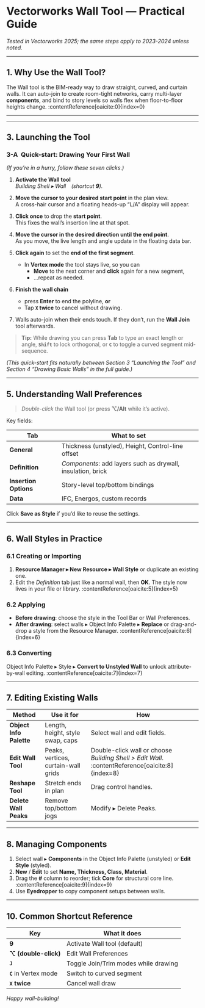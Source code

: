 # Vectorworks Wall Tool — Practical Guide  
*Tested in Vectorworks 2025; the same steps apply to 2023-2024 unless noted.*

---

## 1. Why Use the Wall Tool?  
The Wall tool is the BIM-ready way to draw straight, curved, and curtain walls. It can auto-join to create room-tight networks, carry multi-layer **components**, and bind to story levels so walls flex when floor-to-floor heights change. :contentReference[oaicite:0]{index=0}

---

---

## 3. Launching the Tool  

### 3-A Quick-start: Drawing Your First Wall  
*(If you’re in a hurry, follow these seven clicks.)*

1. **Activate the Wall tool**  
   *Building Shell ▸ Wall* *(shortcut **9**).*

2. **Move the cursor to your desired start point** in the plan view.  
   A cross-hair cursor and a floating heads-up “L/A” display will appear.

3. **Click once** to drop the **start point**.  
   This fixes the wall’s insertion line at that spot.

4. **Move the cursor in the desired direction until the end point**.  
   As you move, the live length and angle update in the floating data bar.

5. **Click again** to set the **end of the first segment**.  
   - In **Vertex mode** the tool stays live, so you can  
     - **Move** to the next corner and **click** again for a new segment,  
     - …repeat as needed.

6. **Finish the wall chain**  
   - press **Enter** to end the polyline, **or**  
   - Tap **`X` twice** to cancel without drawing.

7. Walls auto-join when their ends touch. If they don’t, run the **Wall Join** tool afterwards.

> **Tip:** While drawing you can press **Tab** to type an exact length or angle, **`Shift`** to lock orthogonal, or **`C`** to toggle a curved segment mid-sequence.

*(This quick-start fits naturally between Section 3 “Launching the Tool” and Section 4 “Drawing Basic Walls” in the full guide.)*


---


## 5. Understanding Wall Preferences  

> *Double-click* the Wall tool (or press **⌥/Alt** while it’s active).

Key fields:

| Tab | What to set |
|-----|-------------|
| **General** | Thickness (unstyled), Height, Control-line offset |
| **Definition** | *Components*: add layers such as drywall, insulation, brick | :contentReference[oaicite:4]{index=4} |
| **Insertion Options** | Story-level top/bottom bindings |
| **Data** | IFC, Energos, custom records |

Click **Save as Style** if you’d like to reuse the settings.

---

## 6. Wall Styles in Practice  

### 6.1 Creating or Importing  
1. **Resource Manager ▸ New Resource ▸ Wall Style** or duplicate an existing one.  
2. Edit the *Definition* tab just like a normal wall, then **OK**. The style now lives in your file or library. :contentReference[oaicite:5]{index=5}

### 6.2 Applying  
- **Before drawing**: choose the style in the Tool Bar or Wall Preferences.  
- **After drawing**: select walls ▸ Object Info Palette ▸ **Replace** or drag-and-drop a style from the Resource Manager. :contentReference[oaicite:6]{index=6}

### 6.3 Converting  
Object Info Palette ▸ Style ▸ **Convert to Unstyled Wall** to unlock attribute-by-wall editing. :contentReference[oaicite:7]{index=7}

---

## 7. Editing Existing Walls  

| Method | Use it for | How |
|--------|------------|-----|
| **Object Info Palette** | Length, height, style swap, caps | Select wall and edit fields. |
| **Edit Wall Tool** | Peaks, vertices, curtain-wall grids | Double-click wall or choose *Building Shell > Edit Wall*. :contentReference[oaicite:8]{index=8} |
| **Reshape Tool** | Stretch ends in plan | Drag control handles. |
| **Delete Wall Peaks** | Remove top/bottom jogs | Modify ▸ Delete Peaks. |

---

## 8. Managing Components  

1. Select wall ▸ **Components** in the Object Info Palette (unstyled) or **Edit Style** (styled).  
2. **New** / **Edit** to set **Name, Thickness, Class, Material**.  
3. Drag the **#** column to reorder; tick **Core** for structural core line. :contentReference[oaicite:9]{index=9}  
4. Use **Eyedropper** to copy component setups between walls.  

---



## 10. Common Shortcut Reference  

| Key | What it does |
|-----|--------------|
| **9** | Activate Wall tool (default) |
| **⌥ (double-click)** | Edit Wall Preferences |
| **`J`** | Toggle Join/Trim modes while drawing |
| **`C`** in Vertex mode | Switch to curved segment |
| **`X` twice** | Cancel wall draw |



*Happy wall-building!*  
